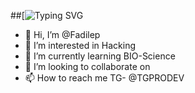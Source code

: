 ##[![Typing SVG](https://readme-typing-svg.herokuapp.com/?lines=welcome+To+FDBotz!;created+by+FDBotz+Admin+Mohammed+Fadil!;Enjoy!)

- 👋 Hi, I’m @Fadilep
- 👀 I’m interested in Hacking
- 🌱 I’m currently learning BIO-Science
- 💞️ I’m looking to collaborate on 
- 📫 How to reach me TG- @TGPRODEV

<!---
Fadilep/Fadilep is a ✨ special ✨ repository because its `README.md` (this file) appears on your GitHub profile.
You can click the Preview link to take a look at your changes.
--->
